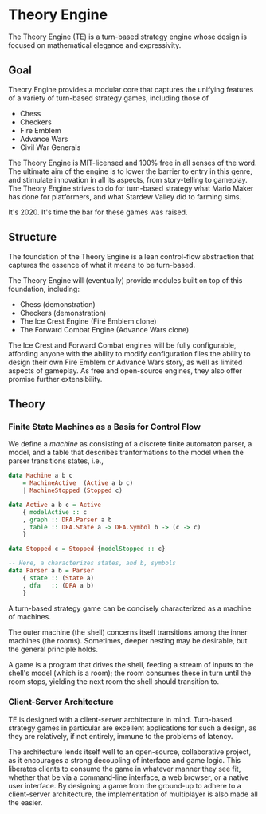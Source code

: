 # Theory Engine

The Theory Engine (TE) is a turn-based strategy engine whose design is
focused on mathematical elegance and expressivity.

## Goal

Theory Engine provides a modular core that captures the unifying
features of a variety of turn-based strategy games, including
those of

- Chess
- Checkers
- Fire Emblem
- Advance Wars
- Civil War Generals

The Theory Engine is MIT-licensed and 100% free in all senses of
the word. The ultimate aim of the engine is to lower the barrier
to entry in this genre, and stimulate innovation in all its
aspects, from story-telling to gameplay. The Theory Engine
strives to do for turn-based strategy what Mario Maker has done
for platformers, and what Stardew Valley did to farming sims.

It's 2020. It's time the bar for these games was raised.

## Structure

The foundation of the Theory Engine is a lean control-flow abstraction
that captures the essence of what it means to be turn-based.

The Theory Engine will (eventually) provide modules built on top of
this foundation, including:

- Chess (demonstration)
- Checkers (demonstration)
- The Ice Crest Engine (Fire Emblem clone) 
- The Forward Combat Engine (Advance Wars clone)

The Ice Crest and Forward Combat engines will be fully
configurable, affording anyone with the ability to modify
configuration files the ability to design their own Fire Emblem
or Advance Wars story, as well as limited aspects of gameplay. As
free and open-source engines, they also offer promise further
extensibility. 

## Theory

### Finite State Machines as a Basis for Control Flow

We define a *machine* as consisting of a discrete finite automaton parser,
a model, and a table that describes tranformations to the model when the
parser transitions states, i.e., 

```haskell
data Machine a b c
    = MachineActive  (Active a b c)
    | MachineStopped (Stopped c)

data Active a b c = Active
    { modelActive :: c
    , graph :: DFA.Parser a b
    , table :: DFA.State a -> DFA.Symbol b -> (c -> c)
    }

data Stopped c = Stopped {modelStopped :: c}

-- Here, a characterizes states, and b, symbols
data Parser a b = Parser
    { state :: (State a)
    , dfa   :: (DFA a b)
    }
```

A turn-based strategy game can be concisely characterized as a
machine of machines. 

The outer machine (the shell) concerns itself transitions among the
inner machines (the rooms). Sometimes, deeper nesting may be desirable,
but the general principle holds.

A game is a program that drives the shell, feeding a stream of
inputs to the shell's model (which is a room); the room consumes
these in turn until the room stops, yielding the next room the
shell should transition to.

### Client-Server Architecture

TE is designed with a client-server architecture in mind.
Turn-based strategy games in particular are excellent
applications for such a design, as they are relatively, if not
entirely, immune to the problems of latency.

The architecture lends itself well to an open-source,
collaborative project, as it encourages a strong decoupling of
interface and game logic. This liberates clients to consume the
game in whatever manner they see fit, whether that be via a
command-line interface, a web browser, or a native user
interface. By designing a game from the ground-up to adhere to a
client-server architecture, the implementation of multiplayer is
also made all the easier.
